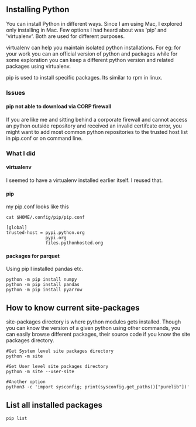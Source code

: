 ## Installing Python

You can install Python in different ways. Since I am using Mac, I explored only installing in Mac. Few options I had heard about was 'pip' and 'virtualenv'. Both are used for different purposes. 

virtualenv can help you maintain isolated python installations. For eg: for your work you can an official version of python and packages while for some exploration you can keep a different python version and related packages using virtualenv. 

pip is used to install specific packages. Its similar to rpm in linux. 

### Issues
#### pip not able to download via CORP firewall
If you are like me and sitting behind a corporate firewall and cannot access an python outside repository and received an invalid certifcate error, you might want to add most common python repositories to the trusted host list in pip.conf or on command line. 
                                            
### What I did
#### virtualenv
I seemed to have a virtualenv installed earlier itself. I reused that. 
#### pip 
my pip.conf looks like this 

    cat $HOME/.config/pip/pip.conf
  
    [global]
    trusted-host = pypi.python.org
                   pypi.org
                   files.pythonhosted.org
               

#### packages for parquet               
Using pip I installed pandas etc. 

    python -m pip install numpy
    python -m pip install pandas
    python -m pip install pyarrow
 
## How to know current site-packages 
site-packages directory is where python modules gets installed. Though you can know the version of a given python using other commands, you can easily browse different packages, their source code if you know the site packages directory. 

    #Get System level site packages directory
    python -m site

    #Get User level site packages directory
    python -m site --user-site
    
    #Another option
    python3 -c 'import sysconfig; print(sysconfig.get_paths()["purelib"])'


## List all installed packages
    
    pip list
